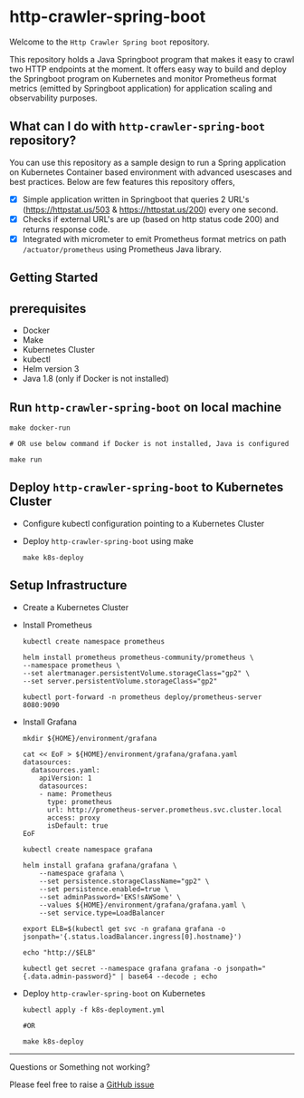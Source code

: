 # http-crawler-spring-boot
Welcome to the `Http Crawler Spring boot` repository.

This repository holds a Java Springboot program that makes it easy to crawl two HTTP endpoints at the moment. It offers easy way to build and deploy the Springboot program on Kubernetes and monitor Prometheus format metrics (emitted by Springboot application) for application scaling and observability purposes.


What can I do with `http-crawler-spring-boot` repository?
--- 

You can use this repository as a sample design to run a Spring application on Kubernetes Container based environment with advanced usescases and best practices. Below are few features this repository offers,

- [x] Simple application written in Springboot that queries 2 URL's (https://httpstat.us/503 & https://httpstat.us/200) every one second.
- [x] Checks if external URL's are up (based on http status code 200) and returns response code.
- [x] Integrated with micrometer to emit Prometheus format metrics on path `/actuator/prometheus` using Prometheus Java library.

Getting Started
---

## prerequisites

- Docker
- Make
- Kubernetes Cluster
- kubectl
- Helm version 3
- Java 1.8 (only if Docker is not installed)

## Run `http-crawler-spring-boot` on local machine

    make docker-run

    # OR use below command if Docker is not installed, Java is configured

    make run

## Deploy `http-crawler-spring-boot` to Kubernetes Cluster

- Configure kubectl configuration pointing to a Kubernetes Cluster
- Deploy `http-crawler-spring-boot` using make

    ```
    make k8s-deploy
    ```

## Setup Infrastructure

- Create a Kubernetes Cluster
- Install Prometheus

    ```
    kubectl create namespace prometheus

    helm install prometheus prometheus-community/prometheus \
    --namespace prometheus \
    --set alertmanager.persistentVolume.storageClass="gp2" \
    --set server.persistentVolume.storageClass="gp2"

    kubectl port-forward -n prometheus deploy/prometheus-server 8080:9090
    ```

- Install Grafana

    ```
    mkdir ${HOME}/environment/grafana

    cat << EoF > ${HOME}/environment/grafana/grafana.yaml
    datasources:
      datasources.yaml:
        apiVersion: 1
        datasources:
        - name: Prometheus
          type: prometheus
          url: http://prometheus-server.prometheus.svc.cluster.local
          access: proxy
          isDefault: true
    EoF

    kubectl create namespace grafana

    helm install grafana grafana/grafana \
        --namespace grafana \
        --set persistence.storageClassName="gp2" \
        --set persistence.enabled=true \
        --set adminPassword='EKS!sAWSome' \
        --values ${HOME}/environment/grafana/grafana.yaml \
        --set service.type=LoadBalancer

    export ELB=$(kubectl get svc -n grafana grafana -o jsonpath='{.status.loadBalancer.ingress[0].hostname}')

    echo "http://$ELB"

    kubectl get secret --namespace grafana grafana -o jsonpath="{.data.admin-password}" | base64 --decode ; echo
    ```

- Deploy `http-crawler-spring-boot` on Kubernetes

    ```
    kubectl apply -f k8s-deployment.yml

    #OR

    make k8s-deploy
    ```

--- 

Questions or Something not working?

Please feel free to raise a [GitHub issue](https://github.com/saiteja313/http-crawler-spring-boot/issues)
